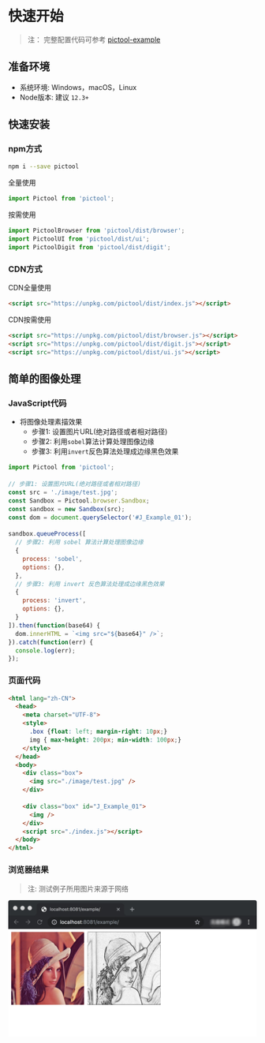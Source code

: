 # 快速开始

> 注： 完整配置代码可参考 [pictool-example](https://github.com/chenshenhai/pictool-example)

## 准备环境

- 系统环境: Windows，macOS，Linux
- Node版本: 建议 `12.3+`


## 快速安装

### npm方式

```sh
npm i --save pictool
```

全量使用

```js
import Pictool from 'pictool';
```

按需使用

```js
import PictoolBrowser from 'pictool/dist/browser';
import PictoolUI from 'pictool/dist/ui';
import PictoolDigit from 'pictool/dist/digit';
```

### CDN方式

CDN全量使用

```html
<script src="https://unpkg.com/pictool/dist/index.js"></script>
```

CDN按需使用

```html
<script src="https://unpkg.com/pictool/dist/browser.js"></script>
<script src="https://unpkg.com/pictool/dist/digit.js"></script>
<script src="https://unpkg.com/pictool/dist/ui.js"></script>
```


## 简单的图像处理

### JavaScript代码

- 将图像处理素描效果
  - 步骤1: 设置图片URL(绝对路径或者相对路径)
  - 步骤2: 利用`sobel`算法计算处理图像边缘
  - 步骤3: 利用`invert`反色算法处理成边缘黑色效果

```js
import Pictool from 'pictool';

// 步骤1: 设置图片URL(绝对路径或者相对路径)
const src = './image/test.jpg';
const Sandbox = Pictool.browser.Sandbox;
const sandbox = new Sandbox(src);
const dom = document.querySelector('#J_Example_01');

sandbox.queueProcess([
  // 步骤2: 利用 sobel 算法计算处理图像边缘
  {
    process: 'sobel',
    options: {},
  },
  // 步骤3: 利用 invert 反色算法处理成边缘黑色效果
  {
    process: 'invert',
    options: {},
  }
]).then(function(base64) {
  dom.innerHTML = `<img src="${base64}" />`;
}).catch(function(err) {
  console.log(err);
});
```

### 页面代码

```html
<html lang="zh-CN">
  <head>
    <meta charset="UTF-8">
    <style>
      .box {float: left; margin-right: 10px;}
      img { max-height: 200px; min-width: 100px;}
    </style>
  </head>
  <body>
    <div class="box">
      <img src="./image/test.jpg" />
    </div>

    <div class="box" id="J_Example_01">
      <img />
    </div>
    <script src="./index.js"></script>
  </body>
</html>
```

### 浏览器结果

> 注: 测试例子所用图片来源于网络

![result](./../../../assets/image/001.jpg)